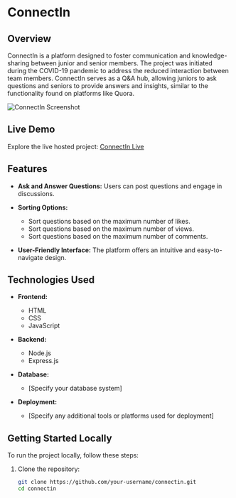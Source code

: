 # ConnectIn

## Overview

ConnectIn is a platform designed to foster communication and knowledge-sharing between junior and senior members. The project was initiated during the COVID-19 pandemic to address the reduced interaction between team members. ConnectIn serves as a Q&A hub, allowing juniors to ask questions and seniors to provide answers and insights, similar to the functionality found on platforms like Quora.

![ConnectIn Screenshot](link_to_screenshot_image)

## Live Demo

Explore the live hosted project: [ConnectIn Live](https://connectin-production-b261.up.railway.app/)

## Features

- **Ask and Answer Questions:** Users can post questions and engage in discussions.

- **Sorting Options:**
  - Sort questions based on the maximum number of likes.
  - Sort questions based on the maximum number of views.
  - Sort questions based on the maximum number of comments.

- **User-Friendly Interface:** The platform offers an intuitive and easy-to-navigate design.

## Technologies Used

- **Frontend:**
  - HTML
  - CSS
  - JavaScript

- **Backend:**
  - Node.js
  - Express.js

- **Database:**
  - [Specify your database system]

- **Deployment:**
  - [Specify any additional tools or platforms used for deployment]

## Getting Started Locally

To run the project locally, follow these steps:

1. Clone the repository:

   ```bash
   git clone https://github.com/your-username/connectin.git
   cd connectin
